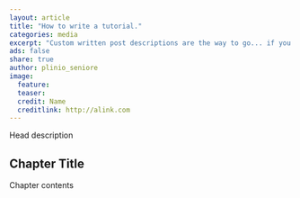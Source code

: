 ```yaml
---
layout: article
title: "How to write a tutorial."
categories: media
excerpt: "Custom written post descriptions are the way to go... if you're not lazy."
ads: false
share: true
author: plinio_seniore
image:
  feature: 
  teaser: 
  credit: Name
  creditlink: http://alink.com
---
```


Head description

## Chapter Title

Chapter contents